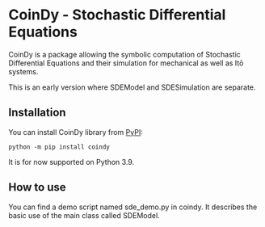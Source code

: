 # CoinDy - Stochastic Differential Equations

CoinDy is a package allowing the symbolic computation of Stochastic Differential Equations and their simulation for mechanical as well as Itō systems.

This is an early version where SDEModel and SDESimulation are separate.

## Installation

You can install CoinDy library from [PyPI](https://pypi.org/project/realpython-reader/):

    python -m pip install coindy

It is for now supported on Python 3.9.

## How to use

You can find a demo script named sde_demo.py in coindy. It describes the basic use of the main class called SDEModel.
